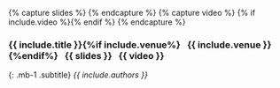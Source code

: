 {% capture slides %} <a href="{{ include.slides }}" aria-label="Slides" alt="Slides" title="Slides"><i class="fa fa-file-powerpoint-o"></i></a> {% endcapture %}
{% capture video %} {% if include.video %}<a href="{{ include.video }}" aria-label="Video" alt="Video" title="Video"><i class="fa fa-youtube-play"></i></a>{% endif %} {% endcapture %}
### **{{ include.title }}**{%if include.venue%}&ensp; <span class="h5">{{ include.venue }}</span>{%endif%} &nbsp; {{ slides }} &nbsp; {{ video }}
{: .mb-1 .subtitle}
*{{ include.authors }}*
